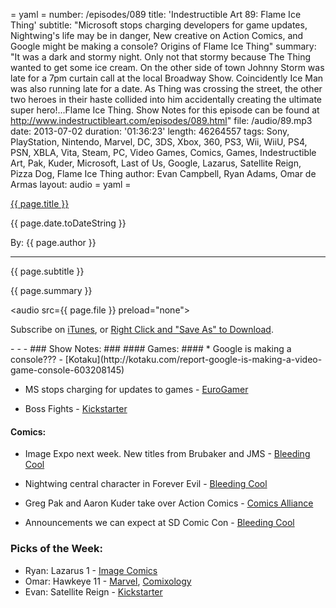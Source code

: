 = yaml =
number: /episodes/089
title: 'Indestructible Art 89: Flame Ice Thing'
subtitle: "Microsoft stops charging developers for game updates, Nightwing's life may be in danger, New creative on Action Comics, and Google might be making a console? Origins of Flame Ice Thing"
summary: "It was a dark and stormy night. Only not that stormy because The Thing wanted to get some ice cream. On the other side of town Johnny Storm was late for a 7pm curtain call at the local Broadway Show. Coincidently Ice Man was also running late for a date. As Thing was crossing the street, the other two heroes in their haste collided into him accidentally creating the ultimate super hero!...Flame Ice Thing. Show Notes for this episode can be found at http://www.indestructibleart.com/episodes/089.html"
file: /audio/89.mp3
date: 2013-07-02
duration: '01:36:23'
length: 46264557
tags: Sony, PlayStation, Nintendo, Marvel, DC, 3DS, Xbox, 360, PS3, Wii, WiiU, PS4, PSN, XBLA, Vita, Steam, PC, Video Games, Comics, Games, Indestructible Art, Pak, Kuder, Microsoft, Last of Us, Google, Lazarus, Satellite Reign, Pizza Dog, Flame Ice Thing
author: Evan Campbell, Ryan Adams, Omar de Armas
layout: audio
= yaml =

<a href="{{ page.url }}" class='postTitleLink'><p class='postTitle'>{{ page.title }}</p></a>
<p class='postPublished'>{{ page.date.toDateString }}</p>
<p class='postAuthor'>By: {{ page.author }}</p>
<hr>
<p class='podcastSummary'>{{ page.subtitle }}</p>

<p class='podcastSummary'>{{ page.summary }}</p>

<audio src={{ page.file }} preload="none"></audio>
<p class='subLinks'>Subscribe on <a href='http://bit.ly/iapodcast'>iTunes</a>, or <a href={{ page.file }}>Right Click and "Save As" to Download</a>.</p>
- - -
### Show Notes:  ###
#### Games: ####
* Google is making a console??? - [Kotaku](http://kotaku.com/report-google-is-making-a-video-game-console-603208145)

* MS stops charging for updates to games - [EuroGamer](http://www.eurogamer.net/articles/2013-06-26-microsoft-no-longer-charges-developers-to-patch-their-xbox-360-games)

* Boss Fights - [Kickstarter](http://www.kickstarter.com/projects/gabedurham/boss-fight-books?ref=users)
  
#### Comics: ####
* Image Expo next week. New titles from Brubaker and JMS - [Bleeding Cool](http://www.bleedingcool.com/2013/06/26/ed-brubaker-jms-and-more-to-launch-new-titles-at-image-expo/)

* Nightwing central character in Forever Evil - [Bleeding Cool](http://www.bleedingcool.com/2013/06/26/nightwing-to-be-the-central-affected-character-in-forever-evil-and-villains-month/)

* Greg Pak and Aaron Kuder take over Action Comics - [Comics Alliance](http://comicsalliance.com/action-comics-greg-pak-aaron-kuder/)

* Announcements we can expect at SD Comic Con - [Bleeding Cool](http://www.bleedingcool.com/2013/06/27/what-we-might-expect-announced-at-san-diego-comic-con/)
  
### Picks of the Week: ###
* Ryan: Lazarus 1 - [Image Comics](http://www.imagecomics.com/comics/5630/Lazarus-1)
* Omar: Hawkeye 11 - [Marvel](http://marvel.com/comics/issue/42772/hawkeye_2012_11), [Comixology](http://www.comixology.com/Hawkeye-11/digital-comic/42683)
* Evan: Satellite Reign - [Kickstarter](http://www.kickstarter.com/projects/5livesstudios/satellite-reign)